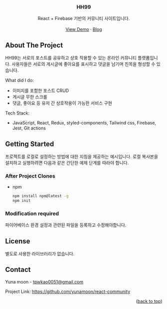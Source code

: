 

<div align="center">
  <h3 align="center">HH99</h3>

  <p align="center">
    React + Firebase 기반의 커뮤니티 사이트입니다.
    <br />
    <br />
    <a href="https://hh99-ac7ee.web.app">View Demo</a>
    ·
    <a href="https://moonyuna.tistory.com/category/Moon%F0%9F%8C%95%20%ED%94%84%EB%A1%9C%EC%A0%9D%ED%8A%B8/React-community">Blog</a>
  </p>
</div>


<!-- ABOUT THE PROJECT -->
## About The Project

HH99는 서로의 포스트를 공유하고 상호 작용할 수 있는 온라인 커뮤니티 플랫폼입니다. 사용자들은 서로의 게시글에 좋아요를 표시하고 댓글을 남기며 친목을 형성할 수 있습니다.

What did I do:
* 이미지를 포함한 포스트 CRUD
* 게시글 무한 스크롤
* 댓글, 좋아요 등 유저 간 상호작용이 가능한 서비스 구현

Tech Stack:
* JavaScript, React, Redux, styled-components, Tailwind css, Firebase, Jest, Git actions


<!-- GETTING STARTED -->
## Getting Started

프로젝트를 로컬로 설정하는 방법에 대한 지침을 제공하는 예시입니다. 로컬 복사본을 설치하고 실행하려면 다음과 같은 간단한 예제 단계를 따라야 합니다.

### After Project Clones

* npm
  ```sh
  npm install npm@latest -g
  npm init
  ```

### Modification required

파이어베이스 환경 설정과 관련된 파일을 등록하고 수정해야합니다.


<!-- LICENSE -->
## License

별도로 사용한 라이브러리가 없습니다.


<!-- CONTACT -->
## Contact

Yuna moon - tpwkao0051@gmail.com

Project Link: https://github.com/yunamoon/react-community

<p align="right">(<a href="#readme-top">back to top</a>)</p>



